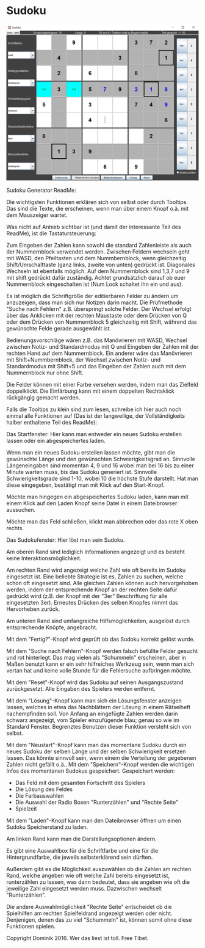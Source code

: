 # Sudoku

![Preview](src/main/resources/Sudoku_Screenshot.png)

Sudoku Generator ReadMe:

Die wichtigsten Funktionen erklären sich von selbst oder durch Tooltips.
Das sind die Texte, die erscheinen, wenn man über einem Knopf o.ä. mit dem Mauszeiger wartet.

Was nicht auf Anhieb sichtbar ist (und damit der interessante Teil des ReadMe), ist die Tastatursteuerung:

Zum Eingeben der Zahlen kann sowohl die standard Zahlenleiste als auch der Nummernblock verwendet
werden.
Zwischen Feldern wechseln geht mit WASD, den Pfeiltasten und dem Nummbernblock, wenn gleichzeitig
Shift/Umschalttaste (ganz links, zweite von unten) gedrückt ist. Diagonales Wechseln ist ebenfalls
möglich. Auf dem Nummernblock sind 1,3,7 und 9 mit shift gedrückt dafür zuständig.
Achtet grundsätzlich darauf ob euer Nummernblock eingeschalten ist (Num Lock schaltet ihn ein und aus).

Es ist möglich die Schriftgröße der editierbaren Felder zu ändern um anzuzeigen, dass man sich nur
Notizen darin macht. Die Prüfmethode "Suche nach Fehlern" z.B. überspringt solche Felder.
Der Wechsel erfolgt über das Anklicken mit der rechten Maustaste oder dem Drücken von Q oder
dem Drücken von Nummernblock 5 gleichzeitig mit Shift, während das gewünschte Felde gerade
ausgewählt ist.

Bedienungsvorschläge wären z.B. das Manövrieren mit WASD, Wechsel zwischen Notiz- und Standardmodus
mit Q und Eingeben der Zahlen mit der rechten Hand auf dem Nummernblock.
Ein anderer wäre das Manövrieren mit Shift+Nummbernblock, der Wechsel zwischen Notiz- und Standardmodus
mit Shift+5 und das Eingeben der Zahlen auch mit dem Nummernblock nur ohne Shift.

Die Felder können mit einer Farbe versehen werden, indem man das Zielfeld doppelklickt. 
Die Einfärbung kann mit einem doppelten Rechtsklick rückgängig gemacht werden.


Falls die Tooltips zu klein sind zum lesen, schreibe ich hier auch noch einmal alle Funktionen auf
(Das ist der langweilige, der Vollständigkeits halber enthaltene Teil des ReadMe):

Das Startfenster:
Hier kann man entweder ein neues Sudoku erstellen lassen oder ein abgespeichertes laden.

Wenn man ein neues Sudoku erstellen lassen möchte, gibt man die gewünschte Länge und den gewünschten
Schwierigkeitsgrad an.
Sinnvolle Längeneingaben sind momentan 4, 9 und 16 wobei man bei 16 bis zu einer Minute warten muss,
bis das Sudoku generiert ist. 
Sinnvolle Schwierigkeitsgrade sind 1-10, wobei 10 die höchste Stufe darstellt.
Hat man diese eingegeben, bestätigt man mit Klick auf den Start-Knopf.

Möchte man hingegen ein abgespeichertes Sudoku laden, kann man mit einem Klick auf den Laden Knopf 
seine Datei in einem Dateibrowser aussuchen.

Möchte man das Feld schließen, klickt man abbrechen oder das rote X oben rechts.



Das Sudokufenster:
Hier löst man sein Sudoku. 

Am oberen Rand sind lediglich Informationen angezeigt und es besteht keine Interaktionsmöglichkeit.

Am rechten Rand wird angezeigt welche Zahl wie oft bereits im Sudoku eingesetzt ist. Eine beliebte
Strategie ist es, Zahlen zu suchen, welche schon oft eingesetzt sind. Alle gleichen Zahlen können
auch hervorgehoben werden, indem der entsprechende Knopf an der rechten Seite dafür gedrückt wird
(z.B. der Knopf mit der "3er" Beschriftung für alle eingesetzten 3er). 
Erneutes Drücken des selben Knopfes nimmt das Hervorheben zurück.


Am unteren Rand sind umfangreiche Hilfsmöglichkeiten, ausgelöst durch entsprechende Knöpfe, angebracht.

Mit dem "Fertig?"-Knopf wird geprüft ob das Sudoku korrekt gelöst wurde.

Mit dem "Suche nach Fehlern"-Knopf werden falsch befüllte Felder gesucht und rot hinterlegt.
Das mag vielen als "Schummeln" erscheinen, aber in Maßen benutzt kann er ein sehr hilfreiches
Werkzeug sein, wenn man sich vertan hat und keine volle Stunde für die Fehlersuche aufbringen möchte.

Mit dem "Reset"-Knopf wird das Sudoku auf seinen Ausgangszustand zurückgesetzt. Alle Eingaben
des Spielers werden entfernt.

Mit dem "Lösung"-Knopf kann man sich ein Lösungsfenster anzeigen lassen, welches in etwa das 
Nachblättern der Lösung in einem Rätselheft nachempfinden soll. Von Anfang an eingefügte
Zahlen werden darin schwarz angezeigt, vom Spieler einzufügende blau; genau so wie im Standard Fenster.
Begrenztes Benutzen dieser Funktion versteht sich von selbst.

Mit dem "Neustart"-Knopf kann man das momentane Sudoku durch ein neues Sudoku der selben Länge und der selben
Schwierigkeit ersetzen lassen. Das könnte sinnvoll sein, wenn einem die Verteilung der gegebenen Zahlen
nicht gefällt o.ä..
Mit dem "Speichern"-Knopf werden die wichtigen Infos des momentanen Sudokus gespeichert.
Gespeichert werden:
- Das Feld mit dem gesamten Fortschritt des Spielers
- Die Lösung des Feldes
- Die Farbauswahlen
- Die Auswahl der Radio Boxen "Runterzählen" und "Rechte Seite"
- Spielzeit

Mit dem "Laden"-Knopf kann man den Dateibrowser öffnen um einen Sudoku Speicherstand zu laden.


Am linken Rand kann man die Darstellungsoptionen ändern.

Es gibt eine Auswahlbox für die Schriftfarbe und eine für die Hintergrundfarbe, die jeweils
selbsterklärend sein dürften.

Außerdem gibt es die Möglichkeit auszuwählen ob die Zahlen am rechten Rand, welche angeben wie oft
welche Zahl bereits eingesetzt ist, runterzählen zu lassen, was dann bedeutet, dass sie angeben
wie oft die jeweilige Zahl eingesetzt werden muss. Dazwischen wechselt "Runterzählen".

Die andere Auswahlmöglichkeit "Rechte Seite" entscheidet ob die Spielhilfen am rechten Spielfeldrand
angezeigt werden oder nicht. Denjenigen, denen das zu viel "Schummeln" ist, können somit ohne diese
Funktionen spielen.


Copyright Dominik 2016. Wer das liest ist toll. Free Tibet.
